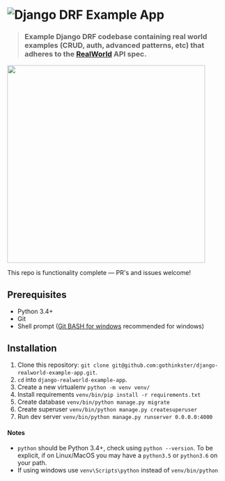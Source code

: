 # ![Django DRF Example App](project-logo.png)

> ### Example Django DRF codebase containing real world examples (CRUD, auth, advanced patterns, etc) that adheres to the [RealWorld](https://github.com/gothinkster/realworld-example-apps) API spec.

<a href="https://thinkster.io/tutorials/django-json-api" target="_blank"><img width="454" src="https://raw.githubusercontent.com/gothinkster/realworld/master/media/learn-btn-hr.png" /></a>

This repo is functionality complete — PR's and issues welcome!


## Prerequisites

* Python 3.4+
* Git
* Shell prompt ([Git BASH for windows](https://gitforwindows.org/) recommended for windows)


## Installation

1. Clone this repository: `git clone git@github.com:gothinkster/django-realworld-example-app.git`.
2. `cd` into `django-realworld-example-app`.
3. Create a new virtualenv `python -m venv venv/`
4. Install requirements `venv/bin/pip install -r requirements.txt`
5. Create database `venv/bin/python manage.py migrate`
6. Create superuser `venv/bin/python manage.py createsuperuser`
7. Run dev server `venv/bin/python manage.py runserver 0.0.0.0:4000`


#### Notes

* `python` should be Python 3.4+, check using `python --version`. To be explicit, if on Linux/MacOS you may have a `python3.5` or `python3.6` on your path.
* If using windows use `venv\Scripts\python` instead of `venv/bin/python`
